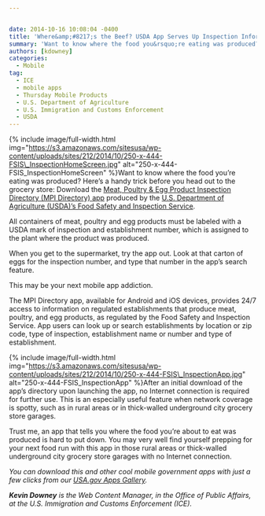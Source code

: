 ```yaml
---


date: 2014-10-16 10:08:04 -0400
title: 'Where&amp;#8217;s the Beef? USDA App Serves Up Inspection Information'
summary: 'Want to know where the food you&rsquo;re eating was produced? Here’s a handy trick before you head out to the grocery store\: Download the&nbsp;Meat, Poultry &amp;amp; Egg Product Inspection Directory (MPI Directory) app&nbsp;produced by the U.S. Department of Agriculture (USDA)’s Food Safety and Inspection Service. All containers of meat, poultry and egg'
authors: [kdowney]
categories:
  - Mobile
tag:
  - ICE
  - mobile apps
  - Thursday Mobile Products
  - U.S. Department of Agriculture
  - U.S. Immigration and Customs Enforcement
  - USDA
---
```



{% include image/full-width.html img="https://s3.amazonaws.com/sitesusa/wp-content/uploads/sites/212/2014/10/250-x-444-FSIS\_InspectionHomeScreen.jpg" alt="250-x-444-FSIS\_InspectionHomeScreen" %}Want to know where the food you’re eating was produced? Here’s  a handy trick before you head out to the grocery store: Download the [Meat, Poultry & Egg Product Inspection Directory (MPI Directory) app](http://www.fsis.usda.gov/wps/portal/fsis/topics/inspection/mpi-directory) produced by the [U.S. Department of Agriculture (USDA)’s  Food Safety and Inspection Service](http://www.fsis.usda.gov).

All containers of meat, poultry and egg products must be labeled with a USDA mark of inspection and establishment number, which is assigned to the plant where the product was produced.

When you get to the supermarket, try the app out. Look at that carton of eggs for the inspection number, and type that number in the app’s  search feature.

This may be your next mobile app addiction.

The MPI Directory app, available for Android and iOS devices, provides 24/7 access to information on regulated establishments that produce meat, poultry, and egg products, as regulated by the Food Safety and Inspection Service. App users can look up or search establishments by location or zip code, type of inspection, establishment name or number and type of establishment.


{% include image/full-width.html img="https://s3.amazonaws.com/sitesusa/wp-content/uploads/sites/212/2014/10/250-x-444-FSIS\_InspectionApp.jpg" alt="250-x-444-FSIS\_InspectionApp" %}After an initial download of the app’s  directory upon launching the app, no Internet connection is required for further use. This is an especially useful feature when network coverage is spotty, such as in rural areas or in thick-walled underground city grocery store garages.

Trust me, an app that tells you where the food you’re about to eat was produced is hard to put down. You may very well find yourself prepping for your next food run with this app in those rural areas or thick-walled underground city grocery store garages with no Internet connection.

_You can download this and other cool mobile government apps with just a few clicks from our [USA.gov Apps Gallery](http://apps.usa.gov/)._

_**Kevin Downey** is the Web Content Manager, in the Office of Public Affairs, at the U.S. Immigration and Customs Enforcement (ICE)._